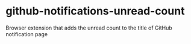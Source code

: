 # github-notifications-unread-count
Browser extension that adds the unread count to the title of GitHub notification page
